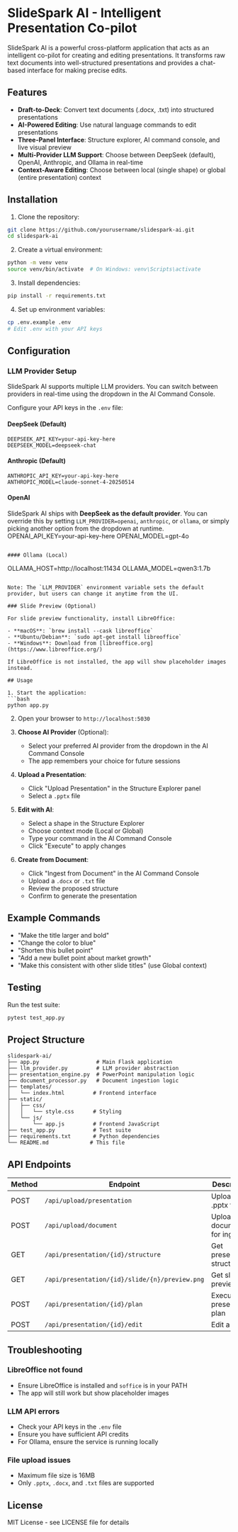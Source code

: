 # SlideSpark AI - Intelligent Presentation Co-pilot

SlideSpark AI is a powerful cross-platform application that acts as an intelligent co-pilot for creating and editing presentations. It transforms raw text documents into well-structured presentations and provides a chat-based interface for making precise edits.

## Features

- **Draft-to-Deck**: Convert text documents (.docx, .txt) into structured presentations
- **AI-Powered Editing**: Use natural language commands to edit presentations
- **Three-Panel Interface**: Structure explorer, AI command console, and live visual preview
- **Multi-Provider LLM Support**: Choose between DeepSeek (default), OpenAI, Anthropic, and Ollama in real-time
- **Context-Aware Editing**: Choose between local (single shape) or global (entire presentation) context

## Installation

1. Clone the repository:
```bash
git clone https://github.com/yourusername/slidespark-ai.git
cd slidespark-ai
```

2. Create a virtual environment:
```bash
python -m venv venv
source venv/bin/activate  # On Windows: venv\Scripts\activate
```

3. Install dependencies:
```bash
pip install -r requirements.txt
```

4. Set up environment variables:
```bash
cp .env.example .env
# Edit .env with your API keys
```

## Configuration

### LLM Provider Setup

SlideSpark AI supports multiple LLM providers. You can switch between providers in real-time using the dropdown in the AI Command Console.

Configure your API keys in the `.env` file:

#### DeepSeek (Default)
```
DEEPSEEK_API_KEY=your-api-key-here
DEEPSEEK_MODEL=deepseek-chat
```

#### Anthropic (Default)
```
ANTHROPIC_API_KEY=your-api-key-here
ANTHROPIC_MODEL=claude-sonnet-4-20250514
```

#### OpenAI
SlideSpark AI ships with **DeepSeek as the default provider**.  You can override this by setting `LLM_PROVIDER=openai`, `anthropic`, or `ollama`, or simply picking another option from the dropdown at runtime.
OPENAI_API_KEY=your-api-key-here
OPENAI_MODEL=gpt-4o
```

#### Ollama (Local)
```
OLLAMA_HOST=http://localhost:11434
OLLAMA_MODEL=qwen3:1.7b
```

Note: The `LLM_PROVIDER` environment variable sets the default provider, but users can change it anytime from the UI.

### Slide Preview (Optional)

For slide preview functionality, install LibreOffice:

- **macOS**: `brew install --cask libreoffice`
- **Ubuntu/Debian**: `sudo apt-get install libreoffice`
- **Windows**: Download from [libreoffice.org](https://www.libreoffice.org/)

If LibreOffice is not installed, the app will show placeholder images instead.

## Usage

1. Start the application:
```bash
python app.py
```

2. Open your browser to `http://localhost:5030`

3. **Choose AI Provider** (Optional):
   - Select your preferred AI provider from the dropdown in the AI Command Console
   - The app remembers your choice for future sessions

4. **Upload a Presentation**:
   - Click "Upload Presentation" in the Structure Explorer panel
   - Select a `.pptx` file

5. **Edit with AI**:
   - Select a shape in the Structure Explorer
   - Choose context mode (Local or Global)
   - Type your command in the AI Command Console
   - Click "Execute" to apply changes

6. **Create from Document**:
   - Click "Ingest from Document" in the AI Command Console
   - Upload a `.docx` or `.txt` file
   - Review the proposed structure
   - Confirm to generate the presentation

## Example Commands

- "Make the title larger and bold"
- "Change the color to blue"
- "Shorten this bullet point"
- "Add a new bullet point about market growth"
- "Make this consistent with other slide titles" (use Global context)

## Testing

Run the test suite:
```bash
pytest test_app.py
```

## Project Structure

```
slidespark-ai/
├── app.py                  # Main Flask application
├── llm_provider.py         # LLM provider abstraction
├── presentation_engine.py  # PowerPoint manipulation logic
├── document_processor.py   # Document ingestion logic
├── templates/
│   └── index.html         # Frontend interface
├── static/
│   ├── css/
│   │   └── style.css      # Styling
│   └── js/
│       └── app.js         # Frontend JavaScript
├── test_app.py            # Test suite
├── requirements.txt       # Python dependencies
└── README.md             # This file
```

## API Endpoints

| Method | Endpoint | Description |
|--------|----------|-------------|
| POST | `/api/upload/presentation` | Upload a .pptx file |
| POST | `/api/upload/document` | Upload a document for ingestion |
| GET | `/api/presentation/{id}/structure` | Get presentation structure |
| GET | `/api/presentation/{id}/slide/{n}/preview.png` | Get slide preview |
| POST | `/api/presentation/{id}/plan` | Execute presentation plan |
| POST | `/api/presentation/{id}/edit` | Edit a shape |

## Troubleshooting

### LibreOffice not found
- Ensure LibreOffice is installed and `soffice` is in your PATH
- The app will still work but show placeholder images

### LLM API errors
- Check your API keys in the `.env` file
- Ensure you have sufficient API credits
- For Ollama, ensure the service is running locally

### File upload issues
- Maximum file size is 16MB
- Only `.pptx`, `.docx`, and `.txt` files are supported

## License

MIT License - see LICENSE file for details